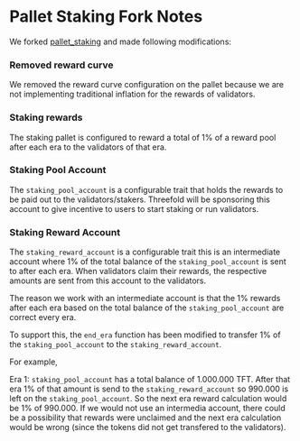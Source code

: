# Pallet Staking Fork Notes

We forked [pallet_staking](https://github.com/paritytech/substrate/tree/v3.0.0/frame/staking) and made following modifications:

### Removed reward curve

We removed the reward curve configuration on the pallet because we are not implementing traditional inflation for the rewards of validators.

### Staking rewards

The staking pallet is configured to reward a total of 1% of a reward pool after each era to the validators of that era.   

### Staking Pool Account

The `staking_pool_account` is a configurable trait that holds the rewards to be paid out to the validators/stakers. 
Threefold will be sponsoring this account to give incentive to users to start staking or run validators.

### Staking Reward Account

The `staking_reward_account` is a configurable trait this is an intermediate account where 1% of the total balance of the `staking_pool_account` is sent to after each era. 
When validators claim their rewards, the respective amounts are sent from this account to the validators.

The reason we work with an intermediate account is that the 1% rewards after each era based on the total balance of the `staking_pool_account` are correct every era.

To support this, the `end_era` function has been modified to transfer 1% of the `staking_pool_account` to the `staking_reward_account`.

For example, 

Era 1: `staking_pool_account` has a total balance of 1.000.000 TFT. After that era 1% of that amount is send to the `staking_reward_account` so 990.000 is left on the `staking_pool_account`. 
So the next era reward calculation would be 1% of 990.000. If we would not use an intermedia account, there could be a possibility that rewards were unclaimed and the next era calculation would be wrong (since the tokens did not get transfered to the validators).